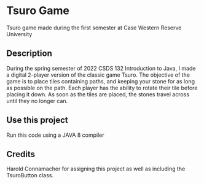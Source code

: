 # Tsuro Game 
Tsuro game made during the first semester at Case Western Reserve University


## Description 
During the spring semester of 2022 CSDS 132 Introduction to Java, I made a digital 2-player version of the classic game Tsuro. The objective of the game is to place 
tiles containing paths, and keeping your stone for as long as possible on the path. Each player has the ability to rotate their tile before placing it down. As soon 
as the tiles are placed, the stones travel across until they no longer can. 

## Use this project
Run this code using a JAVA 8 compiler 

## Credits
Harold Connamacher for assigning this project as well as including the TsuroButton class. 


